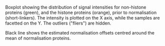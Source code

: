 
Boxplot showing the distribution of signal intensities for non-histone proteins (green), and the histone proteins (orange), prior to normalisation (short-linkers).
The intensity is plotted on the X axis, while the samples are facetted on the Y. The outliers ("fliers") are hidden.

Black line shows the estimated normalisation offsets centred around the mean of normalisation proteins.
